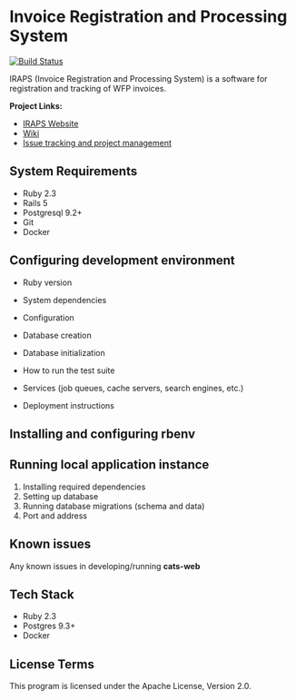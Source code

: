 # Invoice Registration and Processing System

[![Build Status](https://travis-ci.org/ndrmc/cats-web.svg?branch=master)](https://travis-ci.org/ndrmc/cats-web)

IRAPS (Invoice Registration and Processing System) is a software for registration and tracking of WFP invoices.


__Project Links:__
* [IRAPS Website](http://iraps.com)
* [Wiki](https://iraps.atlassian.net/wiki/display/IRAPS/IRAPS+Home)
* [Issue tracking and project management](https://iraps.atlassian.net/secure/Dashboard.jspa)

System Requirements
---------------------------
- Ruby 2.3
- Rails 5
- Postgresql 9.2+
- Git
- Docker

Configuring development environment
------------------
* Ruby version

* System dependencies

* Configuration

* Database creation

* Database initialization

* How to run the test suite

* Services (job queues, cache servers, search engines, etc.)

* Deployment instructions

Installing and configuring rbenv
-------------------


Running local application instance
--------------------------------------------------
1. Installing required dependencies
2. Setting up database
3. Running database migrations (schema and data)
4. Port and address

## Known issues
Any known issues in developing/running __cats-web__

Tech Stack
---------------------------------
 - Ruby 2.3
 - Postgres 9.3+
 - Docker

License Terms
---------------------------
This program is licensed under the Apache License, Version 2.0.
